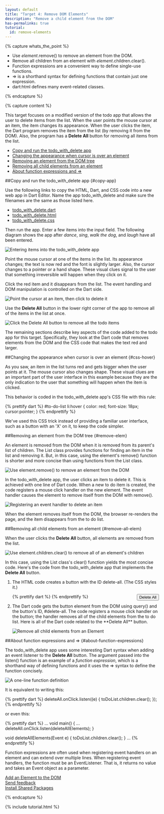 ```yaml
---
layout: default
title: "Target 4: Remove DOM Elements"
description: "Remove a child element from the DOM"
has-permalinks: true
tutorial:
  id: remove-elements
---
```


{% capture whats_the_point %}

* Use _element_.remove() to remove an element from the DOM.
* Remove all children from an element with _element_.children.clear().
* Function expressions are a convenient way to define single-use functions.
* => is a shorthand syntax for defining functions that contain just one
expression.
* dart:html defines many event-related classes.

{% endcapture %}

{% capture content %}

This target focuses on a modified version of the todo app
that allows the user to delete items from the list.
When the user points the mouse cursor at an item,
the item changes its appearance.
When the user clicks the item,
the Dart program removes the item from the list
(by removing it from the DOM).
Also, the program has a **Delete All** button
for removing all items from the list.

* [Copy and run the todo_with_delete app](#copy-app)
* [Changing the appearance when cursor is over an element](#css-hover)
* [Removing an element from the DOM tree](#remove-elem)
* [Removing all child elements from an element](#remove-all-elem)
* [About function expressions and =>](#about-function-expressions)

##Copy and run the todo_with_delete app {#copy-app}

Use the following links to
copy the HTML, Dart, and CSS code
into a new web app in Dart Editor.
Name the app todo_with_delete and make sure the filenames
are the same as those listed here.

<ul>
  <li>
<a href="http://raw.github.com/dart-lang/dart-tutorials-samples/master/web/target04/todo_with_delete/web/todo_with_delete.dart"
   target="_blank">todo_with_delete.dart</a>
 </li>
  <li>
<a href="http://raw.github.com/dart-lang/dart-tutorials-samples/master/web/target04/todo_with_delete/web/todo_with_delete.html"
   target="_blank">todo_with_delete.html</a>
 </li>
  <li>
<a href="http://raw.github.com/dart-lang/dart-tutorials-samples/master/web/target04/todo_with_delete/web/todo_with_delete.css"
   target="_blank">todo_with_delete.css</a>
 </li>
 </ul>

Then run the app.
Enter a few items into the input field.
The following diagram shows the app after
_dance_, _sing_, _walk the dog_, and _laugh_ have all been entered.

![Entering items into the todo_with_delete app](images/enter-items.png)

Point the mouse cursor at one of the items in the list.
Its appearance changes;
the text is now red and the font is slightly larger.
Also, the cursor changes to a pointer or a hand shape.
These visual clues signal to the user that something irreversible
will happen when they click on it.

Click the red item
and it disappears from the list.
The event handling and DOM manipulation is controlled on the Dart side.

![Point the cursor at an item, then click to delete it](images/remove-an-item.png)

Use the **Delete All** button in the lower right corner of the app
to remove all of the items in the list at once.

![Click the Delete All button to remove all the todo items](images/remove-all.png)

The remaining sections describe
key aspects of the code 
added to the todo app for this target.
Specifically, they look at
the Dart code that removes elements from the DOM
and the CSS code that makes the text red and larger.

##Changing the appearance when cursor is over an element {#css-hover}

As you saw, an item in the list turns red and gets bigger
when the user points at it.
The mouse cursor also changes shape.
These visual clues are an important part of the user interface
in this example because they are the only indication to the user
that something will happen when the item is clicked.

This behavior is coded in the todo_with_delete app's CSS file with this rule:

{% prettify dart %}
#to-do-list li:hover {
  color: red;
  font-size: 18px;
  cursor:pointer;
}
{% endprettify %}

We've used this CSS trick
instead of providing a familiar user interface,
such as a button with an 'X' on it,
to keep the code simpler.

##Removing an element from the DOM tree {#remove-elem}

An element is removed from
the DOM when it is removed from its parent's list of children.
The List class provides functions for finding an item in the list
and removing it.
But, in this case,
using the element's remove() function
is shorter and more concise than
using functions from the List class.

![Use element.remove() to remove an element from the DOM](images/remove-element.png)

In the todo_with_delete app,
the user clicks an item to delete it.
This is achieved with one line of Dart code.
When a new to do item is created,
the code registers a mouse click handler on the new element.
The event handler causes the element to remove itself from the DOM
with remove().

![Registering an event handler to delete an item](images/remove-element-code.png)

When the element removes itself from the DOM,
the browser re-renders the page,
and the item disappears from the to do list.

##Removing all child elements from an element {#remove-all-elem}

When the user clicks the **Delete All** button,
all elements are removed from the list.

![Use element.children.clear() to remove all of an element's children](images/remove-all-elements.png)

In this case, using the List class's clear() function
yields the most concise code.
Here's the code from the todo_with_delete app
that implements the **Delete All** button.

<ol>
<li markdown="1">
The HTML code creates a button with the ID delete-all.
(The CSS styles it.)

{% prettify dart %}
<button id="delete-all" type="button" style="float:right"> Delete All </button>
{% endprettify %}

</li>

<li markdown="1">
The Dart code gets the button element from the DOM
using query() and the button's ID, #delete-all.
The code registers a mouse click handler on the button;
the handler removes all of the child elements from the to do list.
Here is all of the Dart code related to the **Delete All** button.

![Remove all child elements from an Element](images/remove-all-code.png)

</li>
</ol>

##About function expressions and => {#about-function-expressions}

The todo_with_delete app uses
some interesting Dart syntax
when adding an event listener to the **Delete All** button.
The argument passed into the listen() function
is an example of a _function expression_,
which is a shorthand way of defining functions
and it uses the => syntax to define the function concisely.

![A one-line function definition](images/event-listener-exp.png)

It is equivalent to writing this:

{% prettify dart %}
deleteAll.onClick.listen((e) {
  toDoList.children.clear();
});
{% endprettify %}

or even this:

{% prettify dart %}
...
void main() {
  ...
  deleteAll.onClick.listen(deleteAllElements);
}

void deleteAllElements(Event e) {
  toDoList.children.clear();
}
...
{% endprettify %}

Function expressions are often used
when registering event handlers on an element
and can extend over multiple lines.
When registering event handlers,
the function must be an EventListener.
That is,
it returns no value and takes an Event object as a parameter.

<div class="row">
  <div class="span3">
  <a href="/docs/tutorials/add-elements/"><i class="icon-chevron-left"> </i> Add an Element to the DOM</a>
  </div>
  <div class="span3">
<a href="http://code.google.com/p/dart/issues/entry?template=Tutorial%20feedback"
 target="_blank">
<i class="icon-comment"> </i>
Send feedback
</a>
  </div>
  <div class="span3">
  <a href="/docs/tutorials/packages/" class="pull-right">Install Shared Packages <i class="icon-chevron-right"> </i> </a>
  </div>
</div>

{% endcapture %}

{% include tutorial.html %}
